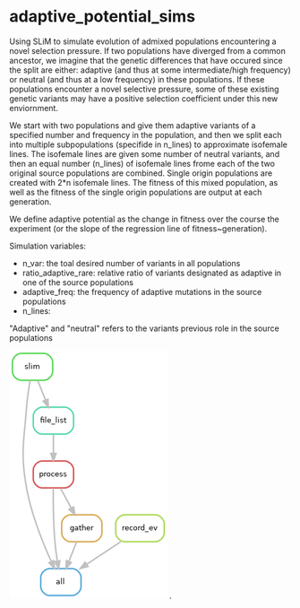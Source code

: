 # adaptive_potential_sims

Using SLiM to simulate evolution of admixed populations encountering a novel selection pressure. 
If two populations have diverged from a common ancestor, we imagine that the genetic differences that have occured since the split are either: adaptive (and thus at some intermediate/high frequency) or neutral 
 (and thus at a low frequency) in these populations.  If these populations encounter a novel selective pressure, some of these existing genetic variants may have a positive selection coefficient under this new enviornment. 

We start with two populations and give them adaptive variants of a specified number and frequency in the population, and then we split each into multiple subpopulations (specifide in n_lines) to approximate isofemale lines.  The isofemale lines are given some number of neutral variants, and then an equal number (n_lines) of isofemale lines frome each of the two original source populations are combined. Single origin populations are created with 2*n isofemale lines. The fitness of this mixed population, as well as the fitness of the single origin populations are output at each generation.  

We define adaptive potential as the change in fitness over the course the experiment (or the slope of the regression line of fitness~generation).

Simulation variables: 
- n_var: the toal desired number of variants in all populations
- ratio_adaptive_rare: relative ratio of variants designated as adaptive in one of the source populations
- adaptive_freq: the frequency of adaptive mutations in the source populations
- n_lines: 

"Adaptive" and "neutral" refers to the variants previous role in the source populations

![DAG](https://github.com/JamieCFreeman/adaptive_potential_sims/blob/main/README_files/rulegraph.png?raw=true)
.
